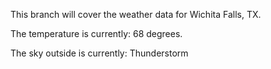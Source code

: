 This branch will cover the weather data for Wichita Falls, TX.

The temperature is currently: 68 degrees.

The sky outside is currently: Thunderstorm

